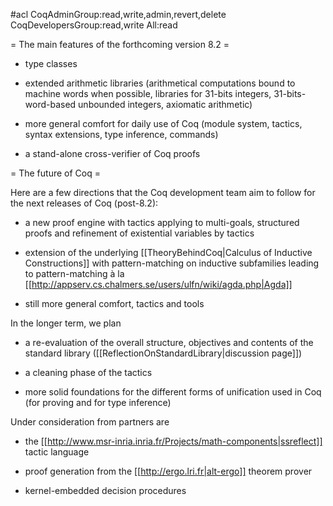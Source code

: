 #acl CoqAdminGroup:read,write,admin,revert,delete CoqDevelopersGroup:read,write All:read

= The main features of the forthcoming version 8.2 =

 * type classes

 * extended arithmetic libraries (arithmetical computations bound to machine words when possible, libraries for 31-bits integers, 31-bits-word-based unbounded integers, axiomatic arithmetic)

 * more general comfort for daily use of Coq (module system, tactics, syntax extensions, type inference, commands)

 * a stand-alone cross-verifier of Coq proofs

= The future of Coq =

Here are a few directions that the Coq development team aim to follow for the next releases of Coq (post-8.2):

 * a new proof engine with tactics applying to multi-goals, structured proofs and refinement of existential variables by tactics

 * extension of the underlying [[TheoryBehindCoq|Calculus of Inductive Constructions]] with pattern-matching on inductive subfamilies leading to pattern-matching à la [[http://appserv.cs.chalmers.se/users/ulfn/wiki/agda.php|Agda]]

 * still more general comfort, tactics and tools

In the longer term, we plan

 * a re-evaluation of the overall structure, objectives and contents of the standard library ([[ReflectionOnStandardLibrary|discussion page]])

 * a cleaning phase of the tactics

 * more solid foundations for the different forms of unification used in Coq (for proving and for type inference)

Under consideration from partners are

 * the [[http://www.msr-inria.inria.fr/Projects/math-components|ssreflect]] tactic language

 * proof generation from the [[http://ergo.lri.fr|alt-ergo]] theorem prover

 * kernel-embedded decision procedures

